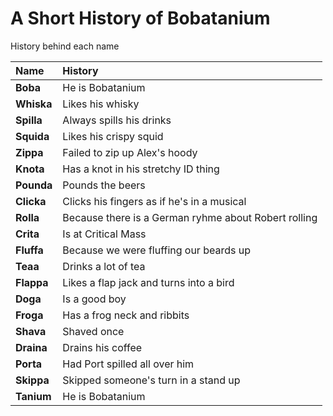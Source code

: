 # A Short History of Bobatanium

History behind each name

| Name | History |
| :---- | :-------|
| **Boba** | He is Bobatanium |
| **Whiska** | Likes his whisky |
| **Spilla** | Always spills his drinks |
| **Squida** | Likes his crispy squid |
| **Zippa** | Failed to zip up Alex's hoody |
| **Knota** | Has a knot in his stretchy ID thing |
| **Pounda** | Pounds the beers |
| **Clicka** | Clicks his fingers as if he's in a musical |
| **Rolla** | Because there is a German ryhme about Robert rolling |
| **Crita** | Is at Critical Mass |
| **Fluffa** | Because we were fluffing our beards up |
| **Teaa** | Drinks a lot of tea |
| **Flappa** | Likes a flap jack and turns into a bird |
| **Doga** | Is a good boy |
| **Froga** | Has a frog neck and ribbits |
| **Shava** | Shaved once |
| **Draina** | Drains his coffee |
| **Porta** | Had Port spilled all over him |
| **Skippa** | Skipped someone's turn in a stand up |
| **Tanium** | He is Bobatanium |

